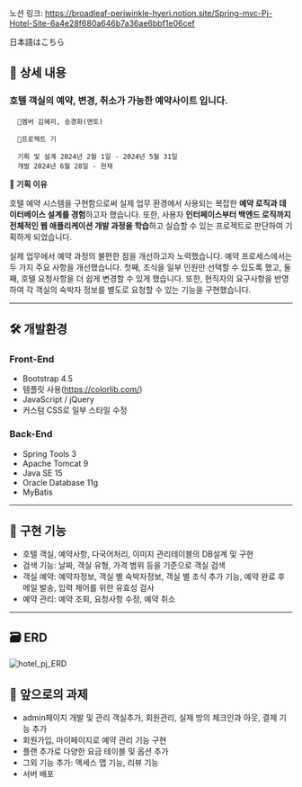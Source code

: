 노션 링크: https://broadleaf-periwinkle-hyeri.notion.site/Spring-mvc-Pj-Hotel-Site-6a4e28f680a646b7a36ae6bbf1e06cef

日本語はこちら


## 📖 상세 내용

### **호텔 객실의 예약, 변경, 취소가 가능한 예약사이트 입니다.**

      👥멤버 김혜리, 송경화(멘토)

      📑프로젝트 기

      기획 및 설계 2024년 2월 1일 - 2024년 5월 31일
      개발 2024년 6월 28일 - 현재


**📝 기획 이유**

   호텔 예약 시스템을 구현함으로써 실제 업무 환경에서 사용되는 복잡한 **예약 로직과 데이터베이스 설계를 경험**하고자 했습니다. 또한, 사용자 **인터페이스부터 백엔드 로직까지 전체적인 웹 애플리케이션 개발 과정을 학습**하고 실습할 수 있는 프로젝트로 판단하여 기획하게 되었습니다.

   실제 업무에서 예약 과정의 불편한 점을 개선하고자 노력했습니다. 예약 프로세스에서는 두 가지 주요 사항을 개선했습니다. 첫째, 조식을 일부 인원만 선택할 수 있도록 했고, 둘째, 호텔 요청사항을 더 쉽게 변경할 수 있게 했습니다. 또한, 현직자의 요구사항을 반영하여 각 객실의 숙박자 정보를 별도로 요청할 수 있는 기능을 구현했습니다.

---

## 🛠️ 개발환경

### **Front-End**

- Bootstrap 4.5
- 템플릿 사용(https://colorlib.com/)
- JavaScript / jQuery
- 커스텀 CSS로 일부 스타일 수정

### **Back-End**

- Spring Tools 3
- Apache Tomcat 9
- Java SE 15
- Oracle Database 11g
- MyBatis

---

## 🔧 구현 기능

- 호텔 객실, 예약사항, 다국어처리, 이미지 관리테이블의  DB설계 및 구현
- 검색 기능: 날짜, 객실 유형, 가격 범위 등을 기준으로 객실 검색
- 객실 예약: 예약자정보, 객실 별 숙박자정보, 객실 별 조식 추가 기능, 예약 완료 후 메일 발송,
            입력 제어를 위한 유효성 검사
- 예약 관리: 예약 조회, 요청사항 수정, 예약 취소

---
## 🗃️ ERD


![hotel_pj_ERD](https://github.com/user-attachments/assets/6acff7a9-54f6-4fdd-b63b-9abc0deacc38)


## 🚀 앞으로의 과제

- admin페이지 개발 및 관리 객실추가, 회원관리, 실제 방의 체크인과 아웃, 결제 기능 추가
- 회원가입, 마이페이지로 예약 관리 기능 구현
- 플랜 추가로 다양한 요금 테이블 및 옵션 추가
- 그외 기능 추가: 액세스 맵 기능, 리뷰 기능
- 서버 배포
